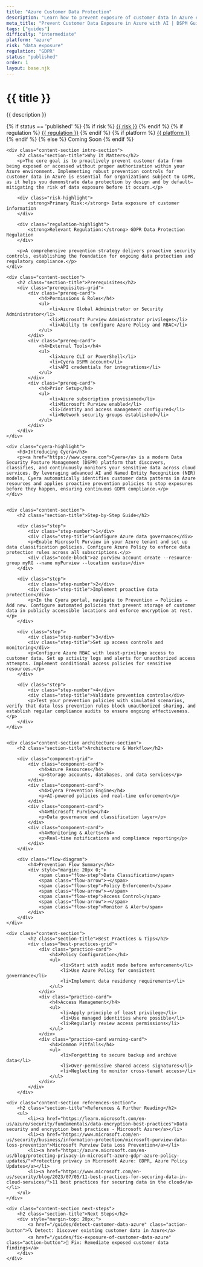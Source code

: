 ```yaml
---
title: "Azure Customer Data Protection"
description: "Learn how to prevent exposure of customer data in Azure environments. Follow step-by-step guidance for GDPR compliance."
meta_title: "Prevent Customer Data Exposure in Azure with AI | DSPM Guide"
tags: ["guides"]
difficulty: "intermediate"
platform: "azure"
risk: "data exposure"
regulation: "GDPR"
status: "published"
order: 1
layout: base.njk
---
```


<div class="container">
    <div class="header">
        <h1>{{ title }}</h1>
        <p>{{ description }}</p>
        <div class="guide-tags-container">
			<div class="guide-tags-wrapper">
		    {% if status == 'published' %}
		        {% if risk %}
		        <a href="/risk/{{ risk | downcase | replace: ' ', '-' }}/" class="guide-tag risk">{{ risk }}</a>
		        {% endif %}
		        {% if regulation %}
		        <a href="/regulation/{{ regulation | downcase | replace: ' ', '-' }}/" class="guide-tag regulation">{{ regulation }}</a>
		        {% endif %}
		        {% if platform %}
		        <a href="/platforms/{{ platform | downcase | replace: ' ', '-' }}/" class="guide-tag platform">{{ platform }}</a>
		        {% endif %}
		    {% else %}
		        <span class="guide-tag coming-soon">Coming Soon</span>
		    {% endif %}
		</div>
		</div>
    </div>

    <div class="content-section intro-section">
        <h2 class="section-title">Why It Matters</h2>
        <p>The core goal is to proactively prevent customer data from being exposed or accessed without proper authorization within your Azure environment. Implementing robust prevention controls for customer data in Azure is essential for organizations subject to GDPR, as it helps you demonstrate data protection by design and by default—mitigating the risk of data exposure before it occurs.</p>
        
        <div class="risk-highlight">
            <strong>Primary Risk:</strong> Data exposure of customer information
        </div>
        
        <div class="regulation-highlight">
            <strong>Relevant Regulation:</strong> GDPR Data Protection Regulation
        </div>
        
        <p>A comprehensive prevention strategy delivers proactive security controls, establishing the foundation for ongoing data protection and regulatory compliance.</p>
    </div>

    <div class="content-section">
        <h2 class="section-title">Prerequisites</h2>
        <div class="prerequisites-grid">
            <div class="prereq-card">
                <h4>Permissions & Roles</h4>
                <ul>
                    <li>Azure Global Administrator or Security Administrator</li>
                    <li>Microsoft Purview Administrator privileges</li>
                    <li>Ability to configure Azure Policy and RBAC</li>
                </ul>
            </div>
            <div class="prereq-card">
                <h4>External Tools</h4>
                <ul>
                    <li>Azure CLI or PowerShell</li>
                    <li>Cyera DSPM account</li>
                    <li>API credentials for integrations</li>
                </ul>
            </div>
            <div class="prereq-card">
                <h4>Prior Setup</h4>
                <ul>
                    <li>Azure subscription provisioned</li>
                    <li>Microsoft Purview enabled</li>
                    <li>Identity and access management configured</li>
                    <li>Network security groups established</li>
                </ul>
            </div>
        </div>
    </div>
	
    <div class="cyera-highlight">
        <h3>Introducing Cyera</h3>
        <p><a href="https://www.cyera.com">Cyera</a> is a modern Data Security Posture Management (DSPM) platform that discovers, classifies, and continuously monitors your sensitive data across cloud services. By leveraging advanced AI and Named Entity Recognition (NER) models, Cyera automatically identifies customer data patterns in Azure resources and applies proactive prevention policies to stop exposures before they happen, ensuring continuous GDPR compliance.</p>
    </div>
	

    <div class="content-section">
        <h2 class="section-title">Step-by-Step Guide</h2>
        
        <div class="step">
            <div class="step-number">1</div>
            <div class="step-title">Configure Azure data governance</div>
            <p>Enable Microsoft Purview in your Azure tenant and set up data classification policies. Configure Azure Policy to enforce data protection rules across all subscriptions.</p>
            <div class="code-block">az purview account create --resource-group myRG --name myPurview --location eastus</div>
        </div>

        <div class="step">
            <div class="step-number">2</div>
            <div class="step-title">Implement proactive data protection</div>
            <p>In the Cyera portal, navigate to Prevention → Policies → Add new. Configure automated policies that prevent storage of customer data in publicly accessible locations and enforce encryption at rest.</p>
        </div>

        <div class="step">
            <div class="step-number">3</div>
            <div class="step-title">Set up access controls and monitoring</div>
            <p>Configure Azure RBAC with least-privilege access to customer data. Set up activity logs and alerts for unauthorized access attempts. Implement conditional access policies for sensitive resources.</p>
        </div>

        <div class="step">
            <div class="step-number">4</div>
            <div class="step-title">Validate prevention controls</div>
            <p>Test your prevention policies with simulated scenarios, verify that data loss prevention rules block unauthorized sharing, and establish regular compliance audits to ensure ongoing effectiveness.</p>
        </div>
    </div>


    <div class="content-section architecture-section">
        <h2 class="section-title">Architecture & Workflow</h2>
        
        <div class="component-grid">
            <div class="component-card">
                <h4>Azure Resources</h4>
                <p>Storage accounts, databases, and data services</p>
            </div>
            <div class="component-card">
                <h4>Cyera Prevention Engine</h4>
                <p>AI-powered policies and real-time enforcement</p>
            </div>
            <div class="component-card">
                <h4>Microsoft Purview</h4>
                <p>Data governance and classification layer</p>
            </div>
            <div class="component-card">
                <h4>Monitoring & Alerts</h4>
                <p>Real-time notifications and compliance reporting</p>
            </div>
        </div>

        <div class="flow-diagram">
            <h4>Prevention Flow Summary</h4>
            <div style="margin: 20px 0;">
                <span class="flow-step">Data Classification</span>
                <span class="flow-arrow">→</span>
                <span class="flow-step">Policy Enforcement</span>
                <span class="flow-arrow">→</span>
                <span class="flow-step">Access Control</span>
                <span class="flow-arrow">→</span>
                <span class="flow-step">Monitor & Alert</span>
            </div>
        </div>
    </div>

	<div class="content-section">
	        <h2 class="section-title">Best Practices & Tips</h2>
	        <div class="best-practices-grid">
	            <div class="practice-card">
	                <h4>Policy Configuration</h4>
	                <ul>
	                    <li>Start with audit mode before enforcement</li>
	                    <li>Use Azure Policy for consistent governance</li>
	                    <li>Implement data residency requirements</li>
	                </ul>
	            </div>
	            <div class="practice-card">
	                <h4>Access Management</h4>
	                <ul>
	                    <li>Apply principle of least privilege</li>
	                    <li>Use managed identities where possible</li>
	                    <li>Regularly review access permissions</li>
	                </ul>
	            </div>
	            <div class="practice-card warning-card">
	                <h4>Common Pitfalls</h4>
	                <ul>
	                    <li>Forgetting to secure backup and archive data</li>
	                    <li>Over-permissive shared access signatures</li>
	                    <li>Neglecting to monitor cross-tenant access</li>
	                </ul>
	            </div>
	        </div>
	    </div>

    <div class="content-section references-section">
        <h2 class="section-title">References & Further Reading</h2>
        <ul>
            <li><a href="https://learn.microsoft.com/en-us/azure/security/fundamentals/data-encryption-best-practices">Data security and encryption best practices - Microsoft Azure</a></li>
            <li><a href="https://www.microsoft.com/en-us/security/business/information-protection/microsoft-purview-data-loss-prevention">Microsoft Purview Data Loss Prevention</a></li>
            <li><a href="https://azure.microsoft.com/en-us/blog/protecting-privacy-in-microsoft-azure-gdpr-azure-policy-updates/">Protecting privacy in Microsoft Azure: GDPR, Azure Policy Updates</a></li>
            <li><a href="https://www.microsoft.com/en-us/security/blog/2023/07/05/11-best-practices-for-securing-data-in-cloud-services/">11 best practices for securing data in the cloud</a></li>
        </ul>
    </div>

    <div class="content-section next-steps">
        <h2 class="section-title">Next Steps</h2>
        <div style="margin-top: 20px;">
            <a href="/guides/detect-customer-data-azure" class="action-button">🔍 Detect: Discover existing customer data in Azure</a>
            <a href="/guides/fix-exposure-of-customer-data-azure" class="action-button">🔧 Fix: Remediate exposed customer data findings</a>
        </div>
    </div>
</div>